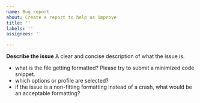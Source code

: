 ```yaml
---
name: Bug report
about: Create a report to help us improve
title: ''
labels: ''
assignees: ''

---
```


**Describe the issue**
A clear and concise description of what the issue is.

- what is the file getting formatted? Please try to submit a minimized code snippet.
- which options or profile are selected?
- if the issue is a non-fitting formatting instead of a crash, what would be an acceptable formatting?
